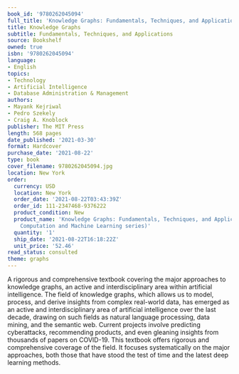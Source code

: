 ```yaml
---
book_id: '9780262045094'
full_title: 'Knowledge Graphs: Fundamentals, Techniques, and Applications'
title: Knowledge Graphs
subtitle: Fundamentals, Techniques, and Applications
source: Bookshelf
owned: true
isbn: '9780262045094'
language:
- English
topics:
- Technology
- Artificial Intelligence
- Database Administration & Management
authors:
- Mayank Kejriwal
- Pedro Szekely
- Craig A. Knoblock
publisher: The MIT Press
length: 568 pages
date_published: '2021-03-30'
format: Hardcover
purchase_date: '2021-08-22'
type: book
cover_filename: 9780262045094.jpg
location: New York
order:
  currency: USD
  location: New York
  order_date: '2021-08-22T03:43:39Z'
  order_id: 111-2347468-9376222
  product_condition: New
  product_name: 'Knowledge Graphs: Fundamentals, Techniques, and Applications (Adaptive
    Computation and Machine Learning series)'
  quantity: '1'
  ship_date: '2021-08-22T16:18:22Z'
  unit_price: '52.46'
read_status: consulted
theme: graphs
---
```

A rigorous and comprehensive textbook covering the major approaches to knowledge graphs, an active and interdisciplinary area within artificial intelligence.
The field of knowledge graphs, which allows us to model, process, and derive insights from complex real-world data, has emerged as an active and interdisciplinary area of artificial intelligence over the last decade, drawing on such fields as natural language processing, data mining, and the semantic web. Current projects involve predicting cyberattacks, recommending products, and even gleaning insights from thousands of papers on COVID-19. This textbook offers rigorous and comprehensive coverage of the field. It focuses systematically on the major approaches, both those that have stood the test of time and the latest deep learning methods.

